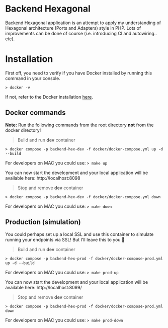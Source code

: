 
# Backend Hexagonal

Backend Hexagonal application is an attempt to apply my understanding of Hexagonal architecture (Ports and Adapters) style in PHP. Lots of improvements can be done of course (i.e. introducing CI and autowiring.. etc).

# Installation
First off, you need to verify if you have Docker installed by running this command in your console.

`> docker -v`

If not, refer to the Docker installation [here](https://docs.docker.com/get-docker/).

## Docker commands
**Note:** Run the following commands from the root directory **not** from the docker directory!
> Build and run **dev** container

`> docker compose -p backend-hex-dev -f docker/docker-compose.yml up -d --build`

For developers on MAC you could use:
`> make up`

You can now start the development and your local application will be available here: http://localhost:8098

> Stop and remove **dev** container

`> docker compose -p backend-hex-dev -f docker/docker-compose.yml down`

For developers on MAC you could use:
`> make down`

## Production (simulation)

You could perhaps set up a local SSL and use this container to simulate running your endpoints via SSL! But I'll leave this to you 🙂

> Build and run **dev** container

`> docker compose -p backend-hex-prod -f docker/docker-compose-prod.yml up -d --build`

For developers on MAC you could use:
`> make prod-up`

You can now start the development and your local application will be available here: http://localhost:8099/

> Stop and remove **dev** container

`> docker compose -p backend-hex-prod -f docker/docker-compose-prod.yml down`

For developers on MAC you could use:
`> make prod-down`